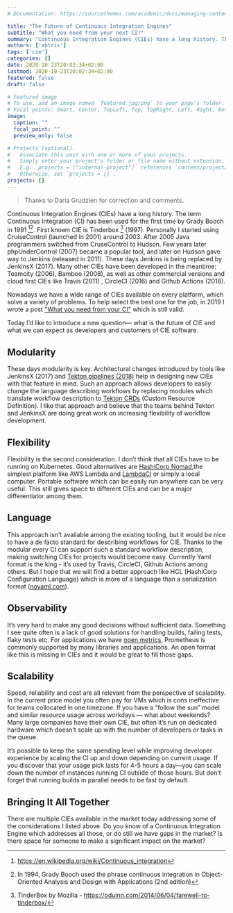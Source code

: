 ```yaml
---
# Documentation: https://sourcethemes.com/academic/docs/managing-content/

title: "The Future of Continuous Integration Engines"
subtitle: "What you need from your next CI?"
summary: "Continuous Integration Engines (CIEs) have a long history. The term Continuous Integration (CI) has been used for the first time by Grady Booch in 1991."
authors: ['abtris']
tags: ['cie']
categories: []
date: 2020-10-23T20:02:34+02:00
lastmod: 2020-10-23T20:02:34+02:00
featured: false
draft: false

# Featured image
# To use, add an image named `featured.jpg/png` to your page's folder.
# Focal points: Smart, Center, TopLeft, Top, TopRight, Left, Right, BottomLeft, Bottom, BottomRight.
image:
  caption: ""
  focal_point: ""
  preview_only: false

# Projects (optional).
#   Associate this post with one or more of your projects.
#   Simply enter your project's folder or file name without extension.
#   E.g. `projects = ["internal-project"]` references `content/project/deep-learning/index.md`.
#   Otherwise, set `projects = []`.
projects: []
---
```


> Thanks to Daria Grudzien for correction and comments.

Continuous Integration Engines (CIEs) have a long history. The term Continuous Integration (CI) has been used for the first time by Grady Booch in 1991 [^1][^2]. First known CIE is Tinderbox [^3] (1997). Personally I started using CruiseControl (launched in 2001) around 2003. After 2005 Java programmers switched from CruseControl to Hudson. Few years later phpUnderControl (2007) became  a popular tool, and later on Hudson gave way to Jenkins (released in 2011). These days Jenkins is being  replaced by JenkinsX (2017). Many other CIEs have been developed in the  meantime:  Teamcity (2006), Bamboo (2008), as well as other commercial versions and cloud first CIEs like Travis (2011) , CircleCI (2016) and Github Actions (2018).

Nowadays we have a wide range of CIEs  available on every platform, which solve a variety of problems. To help select the best one for the job, in 2019 I wrote a post ["What you need from your CI"](https://blog.apiary.io/What-you-need-from-your-CI) which is still valid.

Today I’d like to introduce a new question— what is the future of CIE and what we can expect as developers and customers of CIE software.

## Modularity

These days modularity is key. Architectural changes introduced by tools like JenkinsX (2017) and [Tekton pipelines (2018)](https://tekton.dev/) help in designing new CIEs with that feature in mind. Such an approach allows developers to easily change the language describing workflows by replacing modules which translate workflow description to [Tekton CRDs](https://tekton.dev/docs/pipelines/) (Custom Resource Definition). I like that approach and believe that the teams behind Tekton and JenkinsX are doing great work on increasing flexibility of workflow development.

## Flexibility

Flexibility is the second consideration. I don’t think that all CIEs have to be running on Kubernetes. Good alternatives are [HashiCorp Nomad](https://www.nomadproject.io/),the simplest platform like AWS Lambda and [LambdaCI](https://github.com/lambci/lambci) or simply  a local computer. Portable software which can be easily run anywhere can be very useful. This still gives space to different CIEs and can be  a major differentiator among them.

## Language

This approach isn’t available among the existing tooling,  but it would be nice to have a de facto standard for describing workflows for CIE. Thanks to the  modular every CI can support such a standard workflow description,  making switching CIEs for projects would become  easy. Currently Yaml format is the king - it’s used by Travis, CircleCI, Github Actions among others. But I hope that we will find a better approach like HCL (HashiCorp Configuration Language) which is more of a language than a serialization format ([noyaml.com](https://noyaml.com)).

## Observability

It’s very hard to make any good decisions without sufficient data. Something I see quite often is a lack of good solutions for handling  builds, failing tests, flaky tests etc. For applications we have [open metrics](https://openmetrics.io), Prometheus is commonly supported by many libraries and applications. An open format like this is missing in CIEs and  it would be great to fill those gaps.

## Scalability

Speed, reliability and cost  are all relevant from the perspective of scalability. In the current price model you often pay for VMs which is cons ineffective for teams collocated in one timezone. If you have a  “follow the sun” model and  similar resource usage across workdays — what about weekends? Many large companies have their own CIE, but often it’s run on dedicated hardware which doesn’t scale up  with the number of developers or tasks in the queue.

It’s possible to keep the same spending level while improving developer experience by scaling the CI up and down depending on current usage. If you discover that your usage pick lasts for 4-5 hours a day—you can scale down the number of instances running CI outside of those hours. But don’t forget that running builds in parallel needs to be fast by default.


## Bringing It All Together

There are multiple CIEs available in the market today addressing some of the considerations I listed above. Do you know of a Continuous Integration Engine which addresses all those, or do still we have gaps in the market? Is there space for someone to make a significant impact on the market?

[^1]: https://en.wikipedia.org/wiki/Continuous_integration
[^2]: In 1994, Grady Booch used the phrase continuous integration in Object-Oriented Analysis and Design with Applications (2nd edition)
[^3]: TinderBox by Mozilla - https://oduinn.com/2014/06/04/farewell-to-tinderbox/
